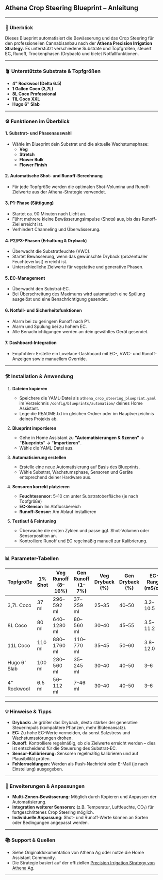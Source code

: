 ## Athena Crop Steering Blueprint – Anleitung

---

### 🌱 **Überblick**

Dieses Blueprint automatisiert die Bewässerung und das Crop Steering für den professionellen Cannabisanbau nach der **Athena Precision Irrigation Strategy**. Es unterstützt verschiedene Substrate und Topfgrößen, steuert EC, Runoff, Trockenphasen (Dryback) und bietet Notfallfunktionen.

---

### 🪴 **Unterstützte Substrate & Topfgrößen**

- **4" Rockwool (Delta 6.5)**
- **1 Gallon Coco (3,7L)**
- **8L Coco Professional**
- **11L Coco XXL**
- **Hugo 6" Slab**

---

### ⚙️ **Funktionen im Überblick**

#### 1. **Substrat- und Phasenauswahl**
- Wähle im Blueprint dein Substrat und die aktuelle Wachstumsphase:
  - **Veg**
  - **Stretch**
  - **Flower Bulk**
  - **Flower Finish**

#### 2. **Automatische Shot- und Runoff-Berechnung**
- Für jede Topfgröße werden die optimalen Shot-Volumina und Runoff-Zielwerte aus der Athena-Strategie verwendet.

#### 3. **P1-Phase (Sättigung)**
- Startet ca. 90 Minuten nach Licht an.
- Führt mehrere kleine Bewässerungsimpulse (Shots) aus, bis das Runoff-Ziel erreicht ist.
- Verhindert Channeling und Überwässerung.

#### 4. **P2/P3-Phasen (Erhaltung & Dryback)**
- Überwacht die Substratfeuchte (VWC).
- Startet Bewässerung, wenn das gewünschte Dryback (prozentualer Feuchteverlust) erreicht ist.
- Unterschiedliche Zielwerte für vegetative und generative Phasen.

#### 5. **EC-Management**
- Überwacht den Substrat-EC.
- Bei Überschreitung des Maximums wird automatisch eine Spülung ausgelöst und eine Benachrichtigung gesendet.

#### 6. **Notfall- und Sicherheitsfunktionen**
- Alarm bei zu geringem Runoff nach P1.
- Alarm und Spülung bei zu hohem EC.
- Alle Benachrichtigungen werden an dein gewähltes Gerät gesendet.

#### 7. **Dashboard-Integration**
- Empfohlen: Erstelle ein Lovelace-Dashboard mit EC-, VWC- und Runoff-Anzeigen sowie manuellem Override.

---

### 🛠️ **Installation & Anwendung**

1. **Dateien kopieren**
   - Speichere die YAML-Datei als `athena_crop_steering_blueprint.yaml` im Verzeichnis `/config/blueprints/automation/` deines Home Assistant.
   - Lege die README.txt im gleichen Ordner oder im Hauptverzeichnis deines Projekts ab.

2. **Blueprint importieren**
   - Gehe in Home Assistant zu **"Automatisierungen & Szenen" → "Blueprints" → "Importieren"**.
   - Wähle die YAML-Datei aus.

3. **Automatisierung erstellen**
   - Erstelle eine neue Automatisierung auf Basis des Blueprints.
   - Wähle Substrat, Wachstumsphase, Sensoren und Geräte entsprechend deiner Hardware aus.

4. **Sensoren korrekt platzieren**
   - **Feuchtesensor:** 5–10 cm unter Substratoberfläche (je nach Topfgröße)
   - **EC-Sensor:** Im Abflussbereich
   - **Runoff-Sensor:** Am Ablauf installieren

5. **Testlauf & Feintuning**
   - Überwache die ersten Zyklen und passe ggf. Shot-Volumen oder Sensorposition an.
   - Kontrolliere Runoff und EC regelmäßig manuell zur Kalibrierung.

---

### 📊 **Parameter-Tabellen**

| Topfgröße         | 1% Shot | Veg Runoff (8–16%) | Gen Runoff (1–7%) | Veg Dryback (%) | Gen Dryback (%) | EC-Range (mS/cm) |
|-------------------|---------|--------------------|-------------------|-----------------|-----------------|------------------|
| 3,7L Coco         | 37 ml   | 296–592 ml         | 37–259 ml         | 25–35           | 40–50           | 3.2–10.5         |
| 8L Coco           | 80 ml   | 640–1280 ml        | 80–560 ml         | 30–40           | 45–55           | 3.5–11.2         |
| 11L Coco          | 110 ml  | 880–1760 ml        | 110–770 ml        | 35–45           | 50–60           | 3.8–12.0         |
| Hugo 6" Slab      | 100 ml  | 280–560 ml         | 35–245 ml         | 30–40           | 40–50           | 3–6              |
| 4" Rockwool       | 6.5 ml  | 56–112 ml          | 7–46 ml           | 30–40           | 40–50           | 3–6              |

---

### 💡 **Hinweise & Tipps**

- **Dryback:** Je größer das Dryback, desto stärker der generative Steuerimpuls (kompaktere Pflanzen, mehr Blütenansatz).
- **EC:** Zu hohe EC-Werte vermeiden, da sonst Salzstress und Wachstumsstörungen drohen.
- **Runoff:** Kontrolliere regelmäßig, ob die Zielwerte erreicht werden – dies ist entscheidend für die Steuerung des Substrat-EC.
- **Sensor-Kalibrierung:** Sensoren regelmäßig kalibrieren und auf Plausibilität prüfen.
- **Fehlermeldungen:** Werden als Push-Nachricht oder E-Mail (je nach Einstellung) ausgegeben.

---

### 🔄 **Erweiterungen & Anpassungen**

- **Multi-Zonen-Bewässerung:** Möglich durch Kopieren und Anpassen der Automatisierung.
- **Integration weiterer Sensoren:** (z.B. Temperatur, Luftfeuchte, CO₂) für fortgeschrittenes Crop Steering möglich.
- **Individuelle Anpassung:** Shot- und Runoff-Werte können an Sorten oder Bedingungen angepasst werden.

---

### 📚 **Support & Quellen**

- Siehe Originaldokumentation von Athena Ag oder nutze die Home Assistant Community.
- Die Strategie basiert auf der offiziellen [Precision Irrigation Strategy von Athena Ag](https://athenaag.com/irrigation-strategy).

---


